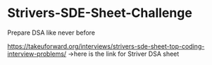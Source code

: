 # Strivers-SDE-Sheet-Challenge
Prepare DSA like never before 

https://takeuforward.org/interviews/strivers-sde-sheet-top-coding-interview-problems/  ->here is the link for Striver  DSA sheet 
